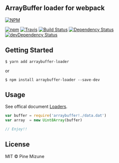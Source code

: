 ArrayBuffer loader for webpack
------------------------------

[![NPM](https://nodei.co/npm/arraybuffer-loader.png?downloads=true&downloadRank=true&stars=true)](https://nodei.co/npm/arraybuffer-loader/)

[![npm](https://img.shields.io/npm/v/arraybuffer-loader.svg?maxAge=2592000&style=flat-square)](https://www.npmjs.org/package/arraybuffer-loader)
[![Travis](https://img.shields.io/travis/pine/arraybuffer-loader/master.svg?maxAge=2592000&style=flat-square)](https://travis-ci.org/pine/arraybuffer-loader)
[![Build Status](https://img.shields.io/appveyor/ci/pine/arraybuffer-loader/master.svg?style=flat-square&maxAge=2592000)](https://ci.appveyor.com/project/pine/arraybuffer-loader/branch/master)
[![Dependency Status](https://img.shields.io/david/pine/arraybuffer-loader.svg?maxAge=2592000&style=flat-square)](https://david-dm.org/pine/arraybuffer-loader)
[![devDependency Status](https://img.shields.io/david/dev/pine/arraybuffer-loader.svg?maxAge=2592000&style=flat-square)](https://david-dm.org/pine/arraybuffer-loader?type=dev)


## Getting Started


```
$ yarn add arraybuffer-loader
```

or

```
$ npm install arraybuffer-loader --save-dev
```

## Usage

See offical document [Loaders](https://webpack.js.org/concepts/loaders/).

```js
var buffer = require('arraybuffer!./data.dat')
var array  = new Uint8Array(buffer)

// Enjoy!!
```

## License
MIT &copy; Pine Mizune
